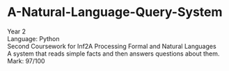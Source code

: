 # A-Natural-Language-Query-System
Year 2  
Language: Python  
Second Coursework for Inf2A Processing Formal and Natural Languages  
A system that reads simple facts and then answers questions about them.  
Mark: 97/100
